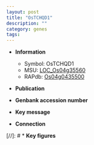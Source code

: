 ```yaml
---
layout: post
title: "OsTCHQD1"
description: ""
category: genes
tags: 
---
```


* **Information**  
    + Symbol: OsTCHQD1  
    + MSU: [LOC_Os04g35560](http://rice.uga.edu/cgi-bin/ORF_infopage.cgi?orf=LOC_Os04g35560)  
    + RAPdb: [Os04g0435500](http://rapdb.dna.affrc.go.jp/viewer/gbrowse_details/irgsp1?name=Os04g0435500)  

* **Publication**  

* **Genbank accession number**  

* **Key message**  

* **Connection**  

[//]: # * **Key figures**  


